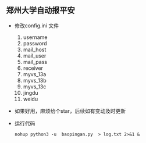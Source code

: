 ## 郑州大学自动报平安

- 修改config.ini 文件
  1. username 
  2. password
  3. mail_host
  4. mail_user
  5. mail_pass
  6. receiver
  7. myvs_13a
  8. myvs_13b
  9. myvs_13c
  10. jingdu
  11. weidu

- 如果好用，麻烦给个star，后续如有变动及时更新

- 运行代码

  ```shell
  nohup python3 -u  baopingan.py  > log.txt 2>&1 &
  ```

  


